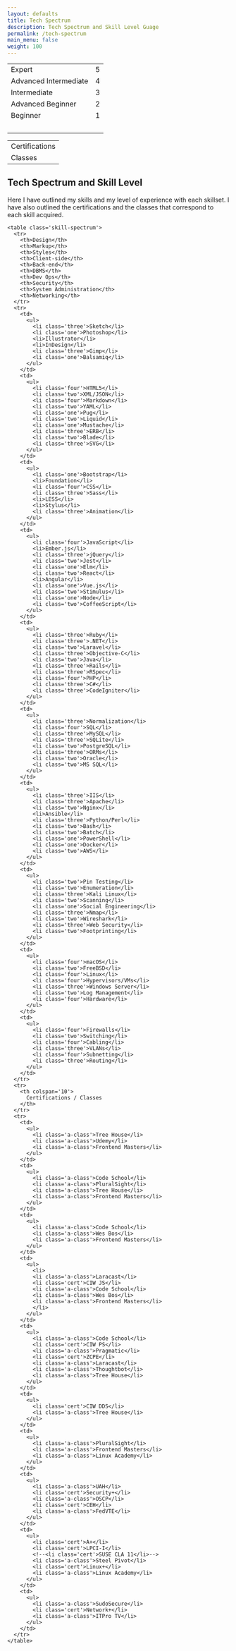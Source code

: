```yaml
---
layout: defaults
title: Tech Spectrum
description: Tech Spectrum and Skill Level Guage
permalink: /tech-spectrum
main_menu: false
weight: 100
---
```


<table class='skill-levels'>
  <tr><td>Expert</td><td>5</td></tr>
  <tr><td>Advanced Intermediate</td><td>4</td></tr>
  <tr><td>Intermediate</td><td>3</td></tr>
  <tr><td>Advanced Beginner</td><td>2</td></tr>
  <tr><td>Beginner</td><td>1</td></tr>
  <tr><td>&nbsp;</td><td>&nbsp;</td></tr>
</table>

<table class='skill-levels cert_class'>
  <tr><td>Certifications</td></tr>
  <tr><td>Classes</td></tr>
</table>

<section>
  <div class='inner-section skill-level-and-spectrum'>
    <h2>Tech Spectrum and Skill Level</h2>
    <p>Here I have outlined my skills and my level of experience with each skillset. I have also outlined the certifications and the classes that correspond to each skill acquired.</p>

    <table class='skill-spectrum'>
      <tr>
        <th>Design</th>
        <th>Markup</th>
        <th>Styles</th>
        <th>Client-side</th>
        <th>Back-end</th>
        <th>DBMS</th>
        <th>Dev Ops</th>
        <th>Security</th>
        <th>System Administration</th>
        <th>Networking</th>
      </tr>
      <tr>
        <td>
          <ul>
            <li class='three'>Sketch</li>
            <li class='one'>Photoshop</li>
            <li>Illustrator</li>
            <li>InDesign</li>
            <li class='three'>Gimp</li>
            <li class='one'>Balsamiq</li>
          </ul>
        </td>
        <td>
          <ul>
            <li class='four'>HTML5</li>
            <li class='two'>XML/JSON</li>
            <li class='four'>Markdown</li>
            <li class='two'>YAML</li>
            <li class='one'>Pug</li>
            <li class='two'>Liquid</li>
            <li class='one'>Mustache</li>
            <li class='three'>ERB</li>
            <li class='two'>Blade</li>
            <li class='three'>SVG</li>
          </ul>
        </td>
        <td>
          <ul>
            <li class='one'>Bootstrap</li>
            <li>Foundation</li>
            <li class='four'>CSS</li>
            <li class='three'>Sass</li>
            <li>LESS</li>
            <li>Stylus</li>
            <li class='three'>Animation</li>
          </ul>
        </td>
        <td>
          <ul>
            <li class='four'>JavaScript</li>
            <li>Ember.js</li>
            <li class='three'>jQuery</li>
            <li class='two'>Jest</li>
            <li class='one'>Elm</li>
            <li class='two'>React</li>
            <li>Angular</li>
            <li class='one'>Vue.js</li>
            <li class='two'>Stimulus</li>
            <li class='one'>Node</li>
            <li class='two'>CoffeeScript</li>
          </ul>
        </td>
        <td>
          <ul>
            <li class='three'>Ruby</li>
            <li class='three'>.NET</li>
            <li class='two'>Laravel</li>
            <li class='three'>Objective-C</li>
            <li class='two'>Java</li>
            <li class='three'>Rails</li>
            <li class='three'>RSpec</li>
            <li class='four'>PHP</li>
            <li class='three'>C#</li>
            <li class='three'>CodeIgniter</li>
          </ul>
        </td>
        <td>
          <ul>
            <li class='three'>Normalization</li>
            <li class='four'>SQL</li>
            <li class='three'>MySQL</li>
            <li class='three'>SQLite</li>
            <li class='two'>PostgreSQL</li>
            <li class='three'>ORMs</li>
            <li class='two'>Oracle</li>
            <li class='two'>MS SQL</li>
          </ul>
        </td>
        <td>
          <ul>
            <li class='three'>IIS</li>
            <li class='three'>Apache</li>
            <li class='two'>Nginx</li>
            <li>Ansible</li>
            <li class='three'>Python/Perl</li>
            <li class='two'>Bash</li>
            <li class='two'>Batch</li>
            <li class='one'>PowerShell</li>
            <li class='one'>Docker</li>
            <li class='two'>AWS</li>
          </ul>
        </td>
        <td>
          <ul>
            <li class='two'>Pin Testing</li>
            <li class='two'>Enumeration</li>
            <li class='three'>Kali Linux</li>
            <li class='two'>Scanning</li>
            <li class='one'>Social Engineering</li>
            <li class='three'>Nmap</li>
            <li class='two'>Wireshark</li>
            <li class='three'>Web Security</li>
            <li class='two'>Footprinting</li>
          </ul>
        </td>
        <td>
          <ul>
            <li class='four'>macOS</li>
            <li class='two'>FreeBSD</li>
            <li class='four'>Linux</li>
            <li class='four'>Hypervisors/VMs</li>
            <li class='three'>Windows Server</li>
            <li class='two'>Log Management</li>
            <li class='four'>Hardware</li>
          </ul>
        </td>
        <td>
          <ul>
            <li class='four'>Firewalls</li>
            <li class='two'>Switching</li>
            <li class='four'>Cabling</li>
            <li class='three'>VLANs</li>
            <li class='four'>Subnetting</li>
            <li class='three'>Routing</li>
          </ul>
        </td>
      </tr>
      <tr>
        <th colspan='10'>
          Certifications / Classes
        </th>
      </tr>
      <tr>
        <td>
          <ul>
            <li class='a-class'>Tree House</li>
            <li class='a-class'>Udemy</li>
            <li class='a-class'>Frontend Masters</li>
          </ul>
        </td>
        <td>
          <ul>
            <li class='a-class'>Code School</li>
            <li class='a-class'>PluralSight</li>
            <li class='a-class'>Tree House</li>
            <li class='a-class'>Frontend Masters</li>
          </ul>
        </td>
        <td>
          <ul>
            <li class='a-class'>Code School</li>
            <li class='a-class'>Wes Bos</li>
            <li class='a-class'>Frontend Masters</li>
          </ul>
        </td>
        <td>
          <ul>
            <li>
            <li class='a-class'>Laracast</li>
            <li class='cert'>CIW JS</li>
            <li class='a-class'>Code School</li>
            <li class='a-class'>Wes Bos</li>
            <li class='a-class'>Frontend Masters</li>
            </li>
          </ul>
        </td>
        <td>
          <ul>
            <li class='a-class'>Code School</li>
            <li class='cert'>CIW PS</li>
            <li class='a-class'>Pragmatic</li>
            <li class='cert'>ZCPE</li>
            <li class='a-class'>Laracast</li>
            <li class='a-class'>Thoughtbot</li>
            <li class='a-class'>Tree House</li>
          </ul>
        </td>
        <td>
          <ul>
            <li class='cert'>CIW DDS</li>
            <li class='a-class'>Tree House</li>
          </ul>
        </td>
        <td>
          <ul>
            <li class='a-class'>PluralSight</li>
            <li class='a-class'>Frontend Masters</li>
            <li class='a-class'>Linux Academy</li>
          </ul>
        </td>
        <td>
          <ul>
            <li class='a-class'>UAH</li>
            <li class='cert'>Security+</li>
            <li class='a-class'>OSCP</li>
            <li class='cert'>CEH</li>
            <li class='a-class'>FedVTE</li>
          </ul>
        </td>
        <td>
          <ul>
            <li class='cert'>A+</li>
            <li class='cert'>LPCI-I</li>
            <!--<li class='cert'>SUSE CLA 11</li>-->
            <li class='a-class'>Steel Pivot</li>
            <li class='cert'>Linux+</li>
            <li class='a-class'>Linux Academy</li>
          </ul>
        </td>
        <td>
          <ul>
            <li class='a-class'>SudoSecure</li>
            <li class='cert'>Network+</li>
            <li class='a-class'>ITPro TV</li>
          </ul>
        </td>
      </tr>
    </table>
  </div>
</section>
